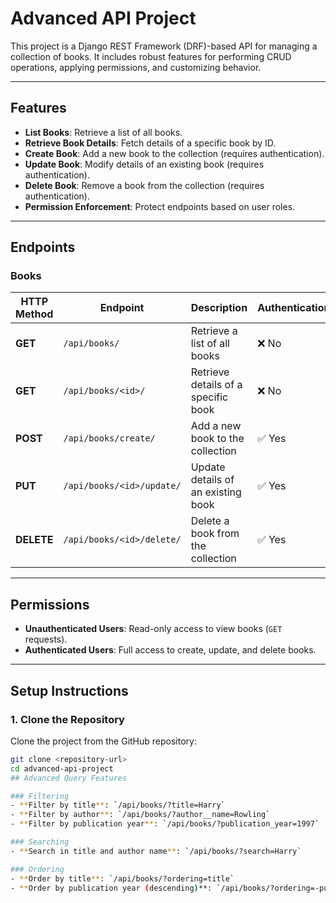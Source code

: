 # Advanced API Project

This project is a Django REST Framework (DRF)-based API for managing a collection of books. It includes robust features for performing CRUD operations, applying permissions, and customizing behavior.

---

## **Features**
- **List Books**: Retrieve a list of all books.
- **Retrieve Book Details**: Fetch details of a specific book by ID.
- **Create Book**: Add a new book to the collection (requires authentication).
- **Update Book**: Modify details of an existing book (requires authentication).
- **Delete Book**: Remove a book from the collection (requires authentication).
- **Permission Enforcement**: Protect endpoints based on user roles.

---

## **Endpoints**

### **Books**
| HTTP Method | Endpoint               | Description                                | Authentication |
|-------------|------------------------|--------------------------------------------|----------------|
| **GET**     | `/api/books/`          | Retrieve a list of all books               | ❌ No           |
| **GET**     | `/api/books/<id>/`     | Retrieve details of a specific book        | ❌ No           |
| **POST**    | `/api/books/create/`   | Add a new book to the collection           | ✅ Yes          |
| **PUT**     | `/api/books/<id>/update/` | Update details of an existing book        | ✅ Yes          |
| **DELETE**  | `/api/books/<id>/delete/` | Delete a book from the collection         | ✅ Yes          |

---

## **Permissions**
- **Unauthenticated Users**: Read-only access to view books (`GET` requests).
- **Authenticated Users**: Full access to create, update, and delete books.

---

## **Setup Instructions**
### **1. Clone the Repository**
Clone the project from the GitHub repository:
```bash
git clone <repository-url>
cd advanced-api-project
## Advanced Query Features

### Filtering
- **Filter by title**: `/api/books/?title=Harry`
- **Filter by author**: `/api/books/?author__name=Rowling`
- **Filter by publication year**: `/api/books/?publication_year=1997`

### Searching
- **Search in title and author name**: `/api/books/?search=Harry`

### Ordering
- **Order by title**: `/api/books/?ordering=title`
- **Order by publication year (descending)**: `/api/books/?ordering=-publication_year`
